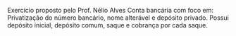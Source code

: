Exercício proposto pelo Prof. Nélio Alves
Conta bancária com foco em: Privatização do número bancário, nome alterável e depósito privado.
Possui depósito inicial, depósito comum, saque e cobrança por cada saque.
